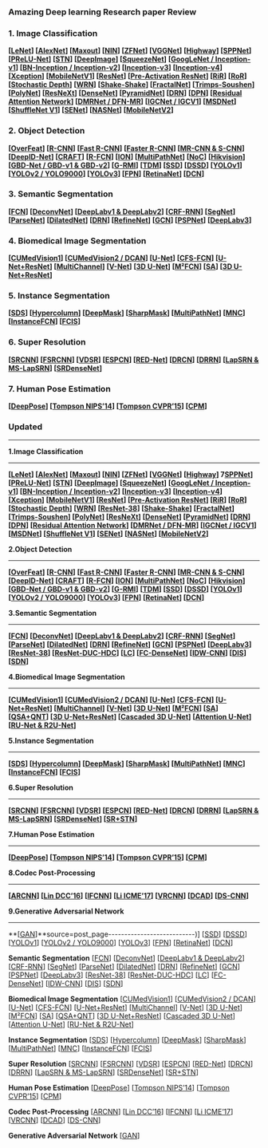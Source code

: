 ### Amazing Deep learning Research paper Review

### 1. Image Classification

**[[LeNet](https://medium.com/@sh.tsang/paper-brief-review-of-lenet-1-lenet-4-lenet-5-boosted-lenet-4-image-classification-1f5f809dbf17)] [[AlexNet](https://medium.com/coinmonks/paper-review-of-alexnet-caffenet-winner-in-ilsvrc-2012-image-classification-b93598314160)] [[Maxout](https://towardsdatascience.com/review-maxout-network-image-classification-40ecd77f7ce4)] [[NIN](https://towardsdatascience.com/review-nin-network-in-network-image-classification-69e271e499ee)] [[ZFNet](https://medium.com/coinmonks/paper-review-of-zfnet-the-winner-of-ilsvlc-2013-image-classification-d1a5a0c45103)] [[VGGNet](https://medium.com/coinmonks/paper-review-of-vggnet-1st-runner-up-of-ilsvlc-2014-image-classification-d02355543a11)] [[Highway](https://towardsdatascience.com/review-highway-networks-gating-function-to-highway-image-classification-5a33833797b5)] [[SPPNet](https://medium.com/coinmonks/review-sppnet-1st-runner-up-object-detection-2nd-runner-up-image-classification-in-ilsvrc-906da3753679)] [[PReLU-Net](https://medium.com/coinmonks/review-prelu-net-the-first-to-surpass-human-level-performance-in-ilsvrc-2015-image-f619dddd5617)] [[STN](https://towardsdatascience.com/review-stn-spatial-transformer-network-image-classification-d3cbd98a70aa)] [[DeepImage](https://medium.com/@sh.tsang/review-deep-image-a-big-data-solution-for-image-recognition-99e5f7b1c802)] [[SqueezeNet](https://towardsdatascience.com/review-squeezenet-image-classification-e7414825581a)] [[GoogLeNet / Inception-v1](https://medium.com/coinmonks/paper-review-of-googlenet-inception-v1-winner-of-ilsvlc-2014-image-classification-c2b3565a64e7)] [[BN-Inception / Inception-v2](https://medium.com/@sh.tsang/review-batch-normalization-inception-v2-bn-inception-the-2nd-to-surpass-human-level-18e2d0f56651)] [[Inception-v3](https://medium.com/@sh.tsang/review-inception-v3-1st-runner-up-image-classification-in-ilsvrc-2015-17915421f77c)] [[Inception-v4](https://towardsdatascience.com/review-inception-v4-evolved-from-googlenet-merged-with-resnet-idea-image-classification-5e8c339d18bc)] [[Xception](https://towardsdatascience.com/review-xception-with-depthwise-separable-convolution-better-than-inception-v3-image-dc967dd42568)] [[MobileNetV1](https://towardsdatascience.com/review-mobilenetv1-depthwise-separable-convolution-light-weight-model-a382df364b69)] [[ResNet](https://towardsdatascience.com/review-resnet-winner-of-ilsvrc-2015-image-classification-localization-detection-e39402bfa5d8)] [[Pre-Activation ResNet](https://towardsdatascience.com/resnet-with-identity-mapping-over-1000-layers-reached-image-classification-bb50a42af03e)] [[RiR](https://medium.com/@sh.tsang/review-rir-resnet-in-resnet-image-classification-be4c79fde8ba)] [[RoR](https://towardsdatascience.com/review-ror-resnet-of-resnet-multilevel-resnet-image-classification-cd3b0fcc19bb)] [[Stochastic Depth](https://towardsdatascience.com/review-stochastic-depth-image-classification-a4e225807f4a)] [[WRN](https://towardsdatascience.com/review-wrns-wide-residual-networks-image-classification-d3feb3fb2004)] [[Shake-Shake](https://towardsdatascience.com/review-shake-shake-regularization-image-classification-d22bb8587953)] [[FractalNet](https://medium.com/datadriveninvestor/review-fractalnet-image-classification-c5bdd855a090)] [[Trimps-Soushen](https://towardsdatascience.com/review-trimps-soushen-winner-in-ilsvrc-2016-image-classification-dfbc423111dd)] [[PolyNet](https://towardsdatascience.com/review-polynet-2nd-runner-up-in-ilsvrc-2016-image-classification-8a1a941ce9ea)] [[ResNeXt](https://towardsdatascience.com/review-resnext-1st-runner-up-of-ilsvrc-2016-image-classification-15d7f17b42ac)] [[DenseNet](https://towardsdatascience.com/review-densenet-image-classification-b6631a8ef803)] [[PyramidNet](https://medium.com/@sh.tsang/review-pyramidnet-deep-pyramidal-residual-networks-image-classification-85a87b60ae78)] [[DRN](https://towardsdatascience.com/review-drn-dilated-residual-networks-image-classification-semantic-segmentation-d527e1a8fb5)] [[DPN](https://towardsdatascience.com/review-dpn-dual-path-networks-image-classification-d0135dce8817)] [[Residual Attention Network](https://towardsdatascience.com/review-residual-attention-network-attention-aware-features-image-classification-7ae44c4f4b8)] [[DMRNet / DFN-MR](https://medium.com/@sh.tsang/review-dmrnet-dfn-mr-merge-and-run-mappings-image-classification-493080a4b8ae)] [[IGCNet / IGCV1](https://medium.com/@sh.tsang/review-igcnet-igcv1-interleaved-group-convolutions-image-classification-7421d2a1dede)] [[MSDNet](https://towardsdatascience.com/review-msdnet-multi-scale-dense-networks-image-classification-4d949955f6d5)] [[ShuffleNet V1](https://towardsdatascience.com/review-shufflenet-v1-light-weight-model-image-classification-5b253dfe982f)] [[SENet](https://towardsdatascience.com/review-senet-squeeze-and-excitation-network-winner-of-ilsvrc-2017-image-classification-a887b98b2883)] [[NASNet](https://medium.com/@sh.tsang/review-nasnet-neural-architecture-search-network-image-classification-23139ea0425d)] [[MobileNetV2](https://towardsdatascience.com/review-mobilenetv2-light-weight-model-image-classification-8febb490e61c)]**

### 2. **Object Detection**

**[[OverFeat](https://medium.com/coinmonks/review-of-overfeat-winner-of-ilsvrc-2013-localization-task-object-detection-a6f8b9044754)] [[R-CNN](https://medium.com/coinmonks/review-r-cnn-object-detection-b476aba290d1)] [[Fast R-CNN](https://medium.com/coinmonks/review-fast-r-cnn-object-detection-a82e172e87ba)] [[Faster R-CNN](https://towardsdatascience.com/review-faster-r-cnn-object-detection-f5685cb30202)] [[MR-CNN & S-CNN](https://towardsdatascience.com/review-mr-cnn-s-cnn-multi-region-semantic-aware-cnns-object-detection-3bd4e5648fde)] [[DeepID-Net](https://towardsdatascience.com/review-deepid-net-def-pooling-layer-object-detection-f72486f1a0f6)] [[CRAFT](https://towardsdatascience.com/review-craft-cascade-region-proposal-network-and-fast-r-cnn-object-detection-2ce987361858)] [[R-FCN](https://towardsdatascience.com/review-r-fcn-positive-sensitive-score-maps-object-detection-91cd2389345c)] [[ION](https://towardsdatascience.com/review-ion-inside-outside-net-2nd-runner-up-in-2015-coco-detection-object-detection-da19993f4766)] [[MultiPathNet](https://towardsdatascience.com/review-multipath-mpn-1st-runner-up-in-2015-coco-detection-segmentation-object-detection-ea9741e7c413)] [[NoC](https://medium.com/datadriveninvestor/review-noc-winner-in-2015-coco-ilsvrc-detection-object-detection-d5cc84e372a)] [[Hikvision](https://towardsdatascience.com/review-hikvision-1st-runner-up-in-ilsvrc-2016-object-detection-1f0a42cda767)] [[GBD-Net / GBD-v1 & GBD-v2](https://towardsdatascience.com/review-gbd-net-gbd-v1-gbd-v2-winner-of-ilsvrc-2016-object-detection-d625fbeadeac)] [[G-RMI](https://towardsdatascience.com/review-g-rmi-winner-in-2016-coco-detection-object-detection-af3f2eaf87e4)] [[TDM](https://medium.com/datadriveninvestor/review-tdm-top-down-modulation-object-detection-3f0efe9e0151)] [[SSD](https://towardsdatascience.com/review-ssd-single-shot-detector-object-detection-851a94607d11)] [[DSSD](https://towardsdatascience.com/review-dssd-deconvolutional-single-shot-detector-object-detection-d4821a2bbeb5)] [[YOLOv1](https://towardsdatascience.com/yolov1-you-only-look-once-object-detection-e1f3ffec8a89)] [[YOLOv2 / YOLO9000](https://towardsdatascience.com/review-yolov2-yolo9000-you-only-look-once-object-detection-7883d2b02a65)] [[YOLOv3](https://towardsdatascience.com/review-yolov3-you-only-look-once-object-detection-eab75d7a1ba6)] [[FPN](https://towardsdatascience.com/review-fpn-feature-pyramid-network-object-detection-262fc7482610)] [[RetinaNet](https://towardsdatascience.com/review-retinanet-focal-loss-object-detection-38fba6afabe4)] [[DCN](https://towardsdatascience.com/review-dcn-deformable-convolutional-networks-2nd-runner-up-in-2017-coco-detection-object-14e488efce44)]**

### 3. **Semantic Segmentation**

**[[FCN](https://towardsdatascience.com/review-fcn-semantic-segmentation-eb8c9b50d2d1)] [[DeconvNet](https://towardsdatascience.com/review-deconvnet-unpooling-layer-semantic-segmentation-55cf8a6e380e)] [[DeepLabv1 & DeepLabv2](https://towardsdatascience.com/review-deeplabv1-deeplabv2-atrous-convolution-semantic-segmentation-b51c5fbde92d)] [[CRF-RNN](https://towardsdatascience.com/review-crf-rnn-conditional-random-fields-as-recurrent-neural-networks-semantic-segmentation-a11eb6e40c8c)] [[SegNet](https://towardsdatascience.com/review-segnet-semantic-segmentation-e66f2e30fb96)] [[ParseNet](https://medium.com/datadriveninvestor/review-parsenet-looking-wider-to-see-better-semantic-segmentation-aa6b6a380990)] [[DilatedNet](https://towardsdatascience.com/review-dilated-convolution-semantic-segmentation-9d5a5bd768f5)] [[DRN](https://towardsdatascience.com/review-drn-dilated-residual-networks-image-classification-semantic-segmentation-d527e1a8fb5)] [[RefineNet](https://towardsdatascience.com/review-refinenet-multi-path-refinement-network-semantic-segmentation-5763d9da47c1)] [[GCN](https://towardsdatascience.com/review-gcn-global-convolutional-network-large-kernel-matters-semantic-segmentation-c830073492d2)] [[PSPNet](https://towardsdatascience.com/review-pspnet-winner-in-ilsvrc-2016-semantic-segmentation-scene-parsing-e089e5df177d)] [[DeepLabv3](https://towardsdatascience.com/review-deeplabv3-atrous-convolution-semantic-segmentation-6d818bfd1d74)]**

### 4. **Biomedical Image Segmentation**

**[[CUMedVision1](https://medium.com/datadriveninvestor/review-cumedvision1-fully-convolutional-network-biomedical-image-segmentation-5434280d6e6)] [[CUMedVision2 / DCAN](https://medium.com/datadriveninvestor/review-cumedvision2-dcan-winner-of-2015-miccai-gland-segmentation-challenge-contest-biomedical-878b5a443560)] [[U-Net](https://towardsdatascience.com/review-u-net-biomedical-image-segmentation-d02bf06ca760)] [[CFS-FCN](https://medium.com/datadriveninvestor/review-cfs-fcn-biomedical-image-segmentation-ae4c9c75bea6)] [[U-Net+ResNet](https://medium.com/datadriveninvestor/review-u-net-resnet-the-importance-of-long-short-skip-connections-biomedical-image-ccbf8061ff43)] [[MultiChannel](https://towardsdatascience.com/review-multichannel-segment-colon-histology-images-biomedical-image-segmentation-d7e57902fbfc)] [[V-Net](https://towardsdatascience.com/review-v-net-volumetric-convolution-biomedical-image-segmentation-aa15dbaea974)] [[3D U-Net](https://towardsdatascience.com/review-3d-u-net-volumetric-segmentation-medical-image-segmentation-8b592560fac1)] [[M²FCN](https://towardsdatascience.com/review-m²fcn-multi-stage-multi-recursive-input-fully-convolutional-networks-biomedical-image-4f8d5e3f07f1)] [[SA](https://towardsdatascience.com/review-suggestive-annotation-deep-active-learning-framework-biomedical-image-segmentation-e08e4b931ea6)] [[3D U-Net+ResNet](https://towardsdatascience.com/review-3d-u-net-resnet-volumetric-convolutions-long-short-residual-connections-biomedical-3a7da3f98dae)]**

### 5. **Instance Segmentation**

**[[SDS](https://medium.com/datadriveninvestor/review-sds-simultaneous-detection-and-segmentation-instance-segmentation-80b2a8ce842b)] [[Hypercolumn](https://towardsdatascience.com/review-hypercolumn-instance-segmentation-367180495979)] [[DeepMask](https://towardsdatascience.com/review-deepmask-instance-segmentation-30327a072339)] [[SharpMask](https://towardsdatascience.com/review-sharpmask-instance-segmentation-6509f7401a61)] [[MultiPathNet](https://towardsdatascience.com/review-multipath-mpn-1st-runner-up-in-2015-coco-detection-segmentation-object-detection-ea9741e7c413)] [[MNC](https://towardsdatascience.com/review-mnc-multi-task-network-cascade-winner-in-2015-coco-segmentation-instance-segmentation-42a9334e6a34)] [[InstanceFCN](https://towardsdatascience.com/review-instancefcn-instance-sensitive-score-maps-instance-segmentation-dbfe67d4ee92)] [[FCIS](https://towardsdatascience.com/review-fcis-winner-in-2016-coco-segmentation-instance-segmentation-ee2d61f465e2)]**

### 6. **Super Resolution** 

**[[SRCNN](https://medium.com/coinmonks/review-srcnn-super-resolution-3cb3a4f67a7c)] [[FSRCNN](https://towardsdatascience.com/review-fsrcnn-super-resolution-80ca2ee14da4)] [[VDSR](https://towardsdatascience.com/review-vdsr-super-resolution-f8050d49362f)] [[ESPCN](https://medium.com/datadriveninvestor/review-espcn-real-time-sr-super-resolution-8dceca249350)] [[RED-Net](https://medium.com/datadriveninvestor/review-red-net-residual-encoder-decoder-network-denoising-super-resolution-cb6364ae161e)] [[DRCN](https://medium.com/datadriveninvestor/review-drcn-deeply-recursive-convolutional-network-super-resolution-f0a380f79b20)] [[DRRN](https://towardsdatascience.com/review-drrn-deep-recursive-residual-network-super-resolution-dca4a35ce994)] [[LapSRN & MS-LapSRN](https://towardsdatascience.com/review-lapsrn-ms-lapsrn-laplacian-pyramid-super-resolution-network-super-resolution-c5fe2b65f5e8)] [[SRDenseNet](https://towardsdatascience.com/review-srdensenet-densenet-for-sr-super-resolution-cbee599de7e8)]**

### 7. Human Pose Estimation

**[[DeepPose](https://towardsdatascience.com/review-deeppose-cascade-of-cnn-human-pose-estimation-cf3170103e36)] [[Tompson NIPS’14](https://towardsdatascience.com/review-tompson-nips14-joint-training-of-cnn-and-graphical-model-human-pose-estimation-95016bc510c)] [[Tompson CVPR’15](https://towardsdatascience.com/review-tompson-cvpr15-spatial-dropout-human-pose-estimation-c7d6a5cecd8c)] [[CPM](https://medium.com/@sh.tsang/review-cpm-convolutional-pose-machines-human-pose-estimation-224cfeb70aac)]**


### Updated
-----------

**1.Image Classification** 

---

**[[LeNet](https://medium.com/@sh.tsang/paper-brief-review-of-lenet-1-lenet-4-lenet-5-boosted-lenet-4-image-classification-1f5f809dbf17?source=post_page---------------------------)] [[AlexNet](https://medium.com/coinmonks/paper-review-of-alexnet-caffenet-winner-in-ilsvrc-2012-image-classification-b93598314160?source=post_page---------------------------)] [[Maxout](https://towardsdatascience.com/review-maxout-network-image-classification-40ecd77f7ce4?source=post_page---------------------------)] [[NIN](https://towardsdatascience.com/review-nin-network-in-network-image-classification-69e271e499ee?source=post_page---------------------------)] [[ZFNet](https://medium.com/coinmonks/paper-review-of-zfnet-the-winner-of-ilsvlc-2013-image-classification-d1a5a0c45103?source=post_page---------------------------)] [[VGGNet](https://medium.com/coinmonks/paper-review-of-vggnet-1st-runner-up-of-ilsvlc-2014-image-classification-d02355543a11?source=post_page---------------------------)] [[Highway](https://towardsdatascience.com/review-highway-networks-gating-function-to-highway-image-classification-5a33833797b5?source=post_page---------------------------)] 7[SPPNet](https://medium.com/coinmonks/review-sppnet-1st-runner-up-object-detection-2nd-runner-up-image-classification-in-ilsvrc-906da3753679?source=post_page---------------------------)] [[PReLU-Net](https://medium.com/coinmonks/review-prelu-net-the-first-to-surpass-human-level-performance-in-ilsvrc-2015-image-f619dddd5617?source=post_page---------------------------)] [[STN](https://towardsdatascience.com/review-stn-spatial-transformer-network-image-classification-d3cbd98a70aa?source=post_page---------------------------)] [[DeepImage](https://medium.com/@sh.tsang/review-deep-image-a-big-data-solution-for-image-recognition-99e5f7b1c802?source=post_page---------------------------)] [[SqueezeNet](https://towardsdatascience.com/review-squeezenet-image-classification-e7414825581a?source=post_page---------------------------)] [[GoogLeNet / Inception-v1](https://medium.com/coinmonks/paper-review-of-googlenet-inception-v1-winner-of-ilsvlc-2014-image-classification-c2b3565a64e7?source=post_page---------------------------)] [[BN-Inception / Inception-v2](https://medium.com/@sh.tsang/review-batch-normalization-inception-v2-bn-inception-the-2nd-to-surpass-human-level-18e2d0f56651?source=post_page---------------------------)] [[Inception-v3](https://medium.com/@sh.tsang/review-inception-v3-1st-runner-up-image-classification-in-ilsvrc-2015-17915421f77c?source=post_page---------------------------)] [[Inception-v4](https://towardsdatascience.com/review-inception-v4-evolved-from-googlenet-merged-with-resnet-idea-image-classification-5e8c339d18bc?source=post_page---------------------------)] [[Xception](https://towardsdatascience.com/review-xception-with-depthwise-separable-convolution-better-than-inception-v3-image-dc967dd42568?source=post_page---------------------------)] [[MobileNetV1](https://towardsdatascience.com/review-mobilenetv1-depthwise-separable-convolution-light-weight-model-a382df364b69?source=post_page---------------------------)] [[ResNet](https://towardsdatascience.com/review-resnet-winner-of-ilsvrc-2015-image-classification-localization-detection-e39402bfa5d8?source=post_page---------------------------)] [[Pre-Activation ResNet](https://towardsdatascience.com/resnet-with-identity-mapping-over-1000-layers-reached-image-classification-bb50a42af03e?source=post_page---------------------------)] [[RiR](https://medium.com/@sh.tsang/review-rir-resnet-in-resnet-image-classification-be4c79fde8ba?source=post_page---------------------------)] [[RoR](https://towardsdatascience.com/review-ror-resnet-of-resnet-multilevel-resnet-image-classification-cd3b0fcc19bb?source=post_page---------------------------)] [[Stochastic Depth](https://towardsdatascience.com/review-stochastic-depth-image-classification-a4e225807f4a?source=post_page---------------------------)] [[WRN](https://towardsdatascience.com/review-wrns-wide-residual-networks-image-classification-d3feb3fb2004?source=post_page---------------------------)] [[ResNet-38](https://medium.com/@sh.tsang/resnet-38-wider-or-deeper-resnet-image-classification-semantic-segmentation-f297f2f73437)] [[Shake-Shake](https://towardsdatascience.com/review-shake-shake-regularization-image-classification-d22bb8587953?source=post_page---------------------------)] [[FractalNet](https://medium.com/datadriveninvestor/review-fractalnet-image-classification-c5bdd855a090?source=post_page---------------------------)] [[Trimps-Soushen](https://towardsdatascience.com/review-trimps-soushen-winner-in-ilsvrc-2016-image-classification-dfbc423111dd?source=post_page---------------------------)] [[PolyNet](https://towardsdatascience.com/review-polynet-2nd-runner-up-in-ilsvrc-2016-image-classification-8a1a941ce9ea?source=post_page---------------------------)] [[ResNeXt](https://towardsdatascience.com/review-resnext-1st-runner-up-of-ilsvrc-2016-image-classification-15d7f17b42ac?source=post_page---------------------------)] [[DenseNet](https://towardsdatascience.com/review-densenet-image-classification-b6631a8ef803?source=post_page---------------------------)] [[PyramidNet](https://medium.com/@sh.tsang/review-pyramidnet-deep-pyramidal-residual-networks-image-classification-85a87b60ae78?source=post_page---------------------------)] [[DRN](https://towardsdatascience.com/review-drn-dilated-residual-networks-image-classification-semantic-segmentation-d527e1a8fb5?source=post_page---------------------------)] [[DPN](https://towardsdatascience.com/review-dpn-dual-path-networks-image-classification-d0135dce8817?source=post_page---------------------------)] [[Residual Attention Network](https://towardsdatascience.com/review-residual-attention-network-attention-aware-features-image-classification-7ae44c4f4b8?source=post_page---------------------------)] [[DMRNet / DFN-MR](https://medium.com/@sh.tsang/review-dmrnet-dfn-mr-merge-and-run-mappings-image-classification-493080a4b8ae?source=post_page---------------------------)] [[IGCNet / IGCV1](https://medium.com/@sh.tsang/review-igcnet-igcv1-interleaved-group-convolutions-image-classification-7421d2a1dede?source=post_page---------------------------)] [[MSDNet](https://towardsdatascience.com/review-msdnet-multi-scale-dense-networks-image-classification-4d949955f6d5?source=post_page---------------------------)] [[ShuffleNet V1](https://towardsdatascience.com/review-shufflenet-v1-light-weight-model-image-classification-5b253dfe982f?source=post_page---------------------------)] [[SENet](https://towardsdatascience.com/review-senet-squeeze-and-excitation-network-winner-of-ilsvrc-2017-image-classification-a887b98b2883?source=post_page---------------------------)] [[NASNet](https://medium.com/@sh.tsang/review-nasnet-neural-architecture-search-network-image-classification-23139ea0425d?source=post_page---------------------------)] [[MobileNetV2](https://towardsdatascience.com/review-mobilenetv2-light-weight-model-image-classification-8febb490e61c?source=post_page---------------------------)]**

**2.Object Detection** 

---

**[[OverFeat](https://medium.com/coinmonks/review-of-overfeat-winner-of-ilsvrc-2013-localization-task-object-detection-a6f8b9044754?source=post_page---------------------------)] [[R-CNN](https://medium.com/coinmonks/review-r-cnn-object-detection-b476aba290d1?source=post_page---------------------------)] [[Fast R-CNN](https://medium.com/coinmonks/review-fast-r-cnn-object-detection-a82e172e87ba?source=post_page---------------------------)] [[Faster R-CNN](https://towardsdatascience.com/review-faster-r-cnn-object-detection-f5685cb30202?source=post_page---------------------------)] [[MR-CNN & S-CNN](https://towardsdatascience.com/review-mr-cnn-s-cnn-multi-region-semantic-aware-cnns-object-detection-3bd4e5648fde?source=post_page---------------------------)] [[DeepID-Net](https://towardsdatascience.com/review-deepid-net-def-pooling-layer-object-detection-f72486f1a0f6?source=post_page---------------------------)] [[CRAFT](https://towardsdatascience.com/review-craft-cascade-region-proposal-network-and-fast-r-cnn-object-detection-2ce987361858?source=post_page---------------------------)] [[R-FCN](https://towardsdatascience.com/review-r-fcn-positive-sensitive-score-maps-object-detection-91cd2389345c?source=post_page---------------------------)] [[ION](https://towardsdatascience.com/review-ion-inside-outside-net-2nd-runner-up-in-2015-coco-detection-object-detection-da19993f4766?source=post_page---------------------------)] [[MultiPathNet](https://towardsdatascience.com/review-multipath-mpn-1st-runner-up-in-2015-coco-detection-segmentation-object-detection-ea9741e7c413?source=post_page---------------------------)] [[NoC](https://medium.com/datadriveninvestor/review-noc-winner-in-2015-coco-ilsvrc-detection-object-detection-d5cc84e372a?source=post_page---------------------------)] [[Hikvision](https://towardsdatascience.com/review-hikvision-1st-runner-up-in-ilsvrc-2016-object-detection-1f0a42cda767?source=post_page---------------------------)] [[GBD-Net / GBD-v1 & GBD-v2](https://towardsdatascience.com/review-gbd-net-gbd-v1-gbd-v2-winner-of-ilsvrc-2016-object-detection-d625fbeadeac?source=post_page---------------------------)] [[G-RMI](https://towardsdatascience.com/review-g-rmi-winner-in-2016-coco-detection-object-detection-af3f2eaf87e4?source=post_page---------------------------)] [[TDM](https://medium.com/datadriveninvestor/review-tdm-top-down-modulation-object-detection-3f0efe9e0151?source=post_page---------------------------)] [[SSD](https://towardsdatascience.com/review-ssd-single-shot-detector-object-detection-851a94607d11?source=post_page---------------------------)] [[DSSD](https://towardsdatascience.com/review-dssd-deconvolutional-single-shot-detector-object-detection-d4821a2bbeb5?source=post_page---------------------------)] [[YOLOv1](https://towardsdatascience.com/yolov1-you-only-look-once-object-detection-e1f3ffec8a89?source=post_page---------------------------)] [[YOLOv2 / YOLO9000](https://towardsdatascience.com/review-yolov2-yolo9000-you-only-look-once-object-detection-7883d2b02a65?source=post_page---------------------------)] [[YOLOv3](https://towardsdatascience.com/review-yolov3-you-only-look-once-object-detection-eab75d7a1ba6?source=post_page---------------------------)] [[FPN](https://towardsdatascience.com/review-fpn-feature-pyramid-network-object-detection-262fc7482610?source=post_page---------------------------)] [[RetinaNet](https://towardsdatascience.com/review-retinanet-focal-loss-object-detection-38fba6afabe4?source=post_page---------------------------)] [[DCN](https://towardsdatascience.com/review-dcn-deformable-convolutional-networks-2nd-runner-up-in-2017-coco-detection-object-14e488efce44?source=post_page---------------------------)]**

**3.Semantic Segmentation** 

---

**[[FCN](https://towardsdatascience.com/review-fcn-semantic-segmentation-eb8c9b50d2d1?source=post_page---------------------------)] [[DeconvNet](https://towardsdatascience.com/review-deconvnet-unpooling-layer-semantic-segmentation-55cf8a6e380e?source=post_page---------------------------)] [[DeepLabv1 & DeepLabv2](https://towardsdatascience.com/review-deeplabv1-deeplabv2-atrous-convolution-semantic-segmentation-b51c5fbde92d?source=post_page---------------------------)] [[CRF-RNN](https://towardsdatascience.com/review-crf-rnn-conditional-random-fields-as-recurrent-neural-networks-semantic-segmentation-a11eb6e40c8c?source=post_page---------------------------)] [[SegNet](https://towardsdatascience.com/review-segnet-semantic-segmentation-e66f2e30fb96?source=post_page---------------------------)] [[ParseNet](https://medium.com/datadriveninvestor/review-parsenet-looking-wider-to-see-better-semantic-segmentation-aa6b6a380990?source=post_page---------------------------)] [[DilatedNet](https://towardsdatascience.com/review-dilated-convolution-semantic-segmentation-9d5a5bd768f5?source=post_page---------------------------)] [[DRN](https://towardsdatascience.com/review-drn-dilated-residual-networks-image-classification-semantic-segmentation-d527e1a8fb5?source=post_page---------------------------)] [[RefineNet](https://towardsdatascience.com/review-refinenet-multi-path-refinement-network-semantic-segmentation-5763d9da47c1?source=post_page---------------------------)] [[GCN](https://towardsdatascience.com/review-gcn-global-convolutional-network-large-kernel-matters-semantic-segmentation-c830073492d2?source=post_page---------------------------)] [[PSPNet](https://towardsdatascience.com/review-pspnet-winner-in-ilsvrc-2016-semantic-segmentation-scene-parsing-e089e5df177d?source=post_page---------------------------)] [[DeepLabv3](https://towardsdatascience.com/review-deeplabv3-atrous-convolution-semantic-segmentation-6d818bfd1d74?source=post_page---------------------------)] [[ResNet-38](https://medium.com/@sh.tsang/resnet-38-wider-or-deeper-resnet-image-classification-semantic-segmentation-f297f2f73437)] [[ResNet-DUC-HDC](https://medium.com/@sh.tsang/review-resnet-duc-hdc-dense-upsampling-convolution-and-hybrid-dilated-convolution-semantic-c4208227b1ca)] [[LC](https://towardsdatascience.com/review-deep-layer-cascade-lc-not-all-pixels-are-equal-semantic-segmentation-cb29ec71b1a5?source=post_page---------------------------)] [[FC-DenseNet](https://towardsdatascience.com/review-fc-densenet-one-hundred-layer-tiramisu-semantic-segmentation-22ee3be434d5?source=post_page---------------------------)] [[IDW-CNN](https://towardsdatascience.com/review-idw-cnn-learning-from-image-descriptions-in-the-wild-dataset-boosts-the-accuracy-807eb5ffe371?source=post_page---------------------------)] [[DIS](https://medium.com/@sh.tsang/review-dis-dual-image-segmentation-semantic-segmentation-103477de6cbf)] [[SDN](https://medium.com/@sh.tsang/review-sdn-stacked-deconvolutional-network-using-densenet-semantic-segmentation-f929c94906b)]**

**4.Biomedical Image Segmentation** 

---

**[[CUMedVision1](https://medium.com/datadriveninvestor/review-cumedvision1-fully-convolutional-network-biomedical-image-segmentation-5434280d6e6?source=post_page---------------------------)] [[CUMedVision2 / DCAN](https://medium.com/datadriveninvestor/review-cumedvision2-dcan-winner-of-2015-miccai-gland-segmentation-challenge-contest-biomedical-878b5a443560?source=post_page---------------------------)] [[U-Net](https://towardsdatascience.com/review-u-net-biomedical-image-segmentation-d02bf06ca760?source=post_page---------------------------)] [[CFS-FCN](https://medium.com/datadriveninvestor/review-cfs-fcn-biomedical-image-segmentation-ae4c9c75bea6?source=post_page---------------------------)] [[U-Net+ResNet](https://medium.com/datadriveninvestor/review-u-net-resnet-the-importance-of-long-short-skip-connections-biomedical-image-ccbf8061ff43?source=post_page---------------------------)] [[MultiChannel](https://towardsdatascience.com/review-multichannel-segment-colon-histology-images-biomedical-image-segmentation-d7e57902fbfc?source=post_page---------------------------)] [[V-Net](https://towardsdatascience.com/review-v-net-volumetric-convolution-biomedical-image-segmentation-aa15dbaea974?source=post_page---------------------------)] [[3D U-Net](https://towardsdatascience.com/review-3d-u-net-volumetric-segmentation-medical-image-segmentation-8b592560fac1?source=post_page---------------------------)] [[M²FCN](https://towardsdatascience.com/review-m²fcn-multi-stage-multi-recursive-input-fully-convolutional-networks-biomedical-image-4f8d5e3f07f1?source=post_page---------------------------)] [[SA](https://towardsdatascience.com/review-suggestive-annotation-deep-active-learning-framework-biomedical-image-segmentation-e08e4b931ea6?source=post_page---------------------------)] [[QSA+QNT](https://towardsdatascience.com/review-qsa-qnt-neural-network-with-incremental-quantization-biomedical-image-segmentation-d9713daf9e0d)] [[3D U-Net+ResNet](https://towardsdatascience.com/review-3d-u-net-resnet-volumetric-convolutions-long-short-residual-connections-biomedical-3a7da3f98dae?source=post_page---------------------------)] [[Cascaded 3D U-Net](https://medium.com/@sh.tsang/review-coarse-to-fine-3d-u-net-multi-organ-segmentation-biomedical-image-segmentation-37a419fb963b)] [[Attention U-Net](https://medium.com/@sh.tsang/review-attention-u-net-learning-where-to-look-for-the-pancreas-biomedical-image-segmentation-e5f4699daf9f)] [[RU-Net & R2U-Net](https://medium.com/@sh.tsang/review-ru-net-r2u-net-recurrent-residual-convolutional-neural-network-medical-image-38945a957df1)]**

**5.Instance Segmentation** 

---

**[[SDS](https://medium.com/datadriveninvestor/review-sds-simultaneous-detection-and-segmentation-instance-segmentation-80b2a8ce842b?source=post_page---------------------------)] [[Hypercolumn](https://towardsdatascience.com/review-hypercolumn-instance-segmentation-367180495979?source=post_page---------------------------)] [[DeepMask](https://towardsdatascience.com/review-deepmask-instance-segmentation-30327a072339?source=post_page---------------------------)] [[SharpMask](https://towardsdatascience.com/review-sharpmask-instance-segmentation-6509f7401a61?source=post_page---------------------------)] [[MultiPathNet](https://towardsdatascience.com/review-multipath-mpn-1st-runner-up-in-2015-coco-detection-segmentation-object-detection-ea9741e7c413?source=post_page---------------------------)] [[MNC](https://towardsdatascience.com/review-mnc-multi-task-network-cascade-winner-in-2015-coco-segmentation-instance-segmentation-42a9334e6a34?source=post_page---------------------------)] [[InstanceFCN](https://towardsdatascience.com/review-instancefcn-instance-sensitive-score-maps-instance-segmentation-dbfe67d4ee92?source=post_page---------------------------)] [[FCIS](https://towardsdatascience.com/review-fcis-winner-in-2016-coco-segmentation-instance-segmentation-ee2d61f465e2?source=post_page---------------------------)]**

**6.Super Resolution** 

---

**[[SRCNN](https://medium.com/coinmonks/review-srcnn-super-resolution-3cb3a4f67a7c?source=post_page---------------------------)] [[FSRCNN](https://towardsdatascience.com/review-fsrcnn-super-resolution-80ca2ee14da4?source=post_page---------------------------)] [[VDSR](https://towardsdatascience.com/review-vdsr-super-resolution-f8050d49362f?source=post_page---------------------------)] [[ESPCN](https://medium.com/datadriveninvestor/review-espcn-real-time-sr-super-resolution-8dceca249350?source=post_page---------------------------)] [[RED-Net](https://medium.com/datadriveninvestor/review-red-net-residual-encoder-decoder-network-denoising-super-resolution-cb6364ae161e?source=post_page---------------------------)] [[DRCN](https://medium.com/datadriveninvestor/review-drcn-deeply-recursive-convolutional-network-super-resolution-f0a380f79b20?source=post_page---------------------------)] [[DRRN](https://towardsdatascience.com/review-drrn-deep-recursive-residual-network-super-resolution-dca4a35ce994?source=post_page---------------------------)] [[LapSRN & MS-LapSRN](https://towardsdatascience.com/review-lapsrn-ms-lapsrn-laplacian-pyramid-super-resolution-network-super-resolution-c5fe2b65f5e8?source=post_page---------------------------)] [[SRDenseNet](https://towardsdatascience.com/review-srdensenet-densenet-for-sr-super-resolution-cbee599de7e8?source=post_page---------------------------)] [[SR+STN](https://medium.com/@sh.tsang/review-sr-stn-super-resolution-based-on-geometric-similarity-bd873af3c85d)]**

**7.Human Pose Estimation** 

---

**[[DeepPose](https://towardsdatascience.com/review-deeppose-cascade-of-cnn-human-pose-estimation-cf3170103e36?source=post_page---------------------------)] [[Tompson NIPS’14](https://towardsdatascience.com/review-tompson-nips14-joint-training-of-cnn-and-graphical-model-human-pose-estimation-95016bc510c?source=post_page---------------------------)] [[Tompson CVPR’15](https://towardsdatascience.com/review-tompson-cvpr15-spatial-dropout-human-pose-estimation-c7d6a5cecd8c?source=post_page---------------------------)] [[CPM](https://medium.com/@sh.tsang/review-cpm-convolutional-pose-machines-human-pose-estimation-224cfeb70aac?source=post_page---------------------------)]**

**8.Codec Post-Processing** 

---

**[[ARCNN](https://towardsdatascience.com/review-arcnn-deblocking-denoising-a098deeb792)] [[Lin DCC’16](https://medium.com/@sh.tsang/review-cnn-for-h-264-hevc-compressed-image-deblocking-codec-post-processing-361a84e65b94)] [[IFCNN](https://medium.com/@sh.tsang/review-ifcnn-in-loop-filtering-using-convolutional-neural-network-codec-post-processing-1b89c8ddf417)] [[Li ICME’17](https://medium.com/@sh.tsang/review-cnn-for-compressed-image-deblocking-deblocking-44508bf99bdc)] [[VRCNN](https://medium.com/@sh.tsang/review-vrcnn-variable-filter-size-residue-learning-cnn-codec-post-processing-4a8a337ea73c)] [[DCAD](https://medium.com/@sh.tsang/review-dcad-deep-cnn-based-auto-decoder-codec-post-processing-e05a8f15f0c6)] [[DS-CNN](https://medium.com/@sh.tsang/review-ds-cnn-decode-side-scalable-cnn-codec-post-processing-4bd85a4cfcfd)]**

**9.Generative Adversarial Network** 

---

**[[GAN](https://medium.com/@sh.tsang/review-gan-generative-adversarial-nets-gan-e12793e1fb75)]**source=post_page---------------------------)] [[SSD](https://towardsdatascience.com/review-ssd-single-shot-detector-object-detection-851a94607d11?source=post_page---------------------------)] [[DSSD](https://towardsdatascience.com/review-dssd-deconvolutional-single-shot-detector-object-detection-d4821a2bbeb5?source=post_page---------------------------)] [[YOLOv1](https://towardsdatascience.com/yolov1-you-only-look-once-object-detection-e1f3ffec8a89?source=post_page---------------------------)] [[YOLOv2 / YOLO9000](https://towardsdatascience.com/review-yolov2-yolo9000-you-only-look-once-object-detection-7883d2b02a65?source=post_page---------------------------)] [[YOLOv3](https://towardsdatascience.com/review-yolov3-you-only-look-once-object-detection-eab75d7a1ba6?source=post_page---------------------------)] [[FPN](https://towardsdatascience.com/review-fpn-feature-pyramid-network-object-detection-262fc7482610?source=post_page---------------------------)] [[RetinaNet](https://towardsdatascience.com/review-retinanet-focal-loss-object-detection-38fba6afabe4?source=post_page---------------------------)] [[DCN](https://towardsdatascience.com/review-dcn-deformable-convolutional-networks-2nd-runner-up-in-2017-coco-detection-object-14e488efce44?source=post_page---------------------------)]

**Semantic Segmentation** [[FCN](https://towardsdatascience.com/review-fcn-semantic-segmentation-eb8c9b50d2d1?source=post_page---------------------------)] [[DeconvNet](https://towardsdatascience.com/review-deconvnet-unpooling-layer-semantic-segmentation-55cf8a6e380e?source=post_page---------------------------)] [[DeepLabv1 & DeepLabv2](https://towardsdatascience.com/review-deeplabv1-deeplabv2-atrous-convolution-semantic-segmentation-b51c5fbde92d?source=post_page---------------------------)] [[CRF-RNN](https://towardsdatascience.com/review-crf-rnn-conditional-random-fields-as-recurrent-neural-networks-semantic-segmentation-a11eb6e40c8c?source=post_page---------------------------)] [[SegNet](https://towardsdatascience.com/review-segnet-semantic-segmentation-e66f2e30fb96?source=post_page---------------------------)] [[ParseNet](https://medium.com/datadriveninvestor/review-parsenet-looking-wider-to-see-better-semantic-segmentation-aa6b6a380990?source=post_page---------------------------)] [[DilatedNet](https://towardsdatascience.com/review-dilated-convolution-semantic-segmentation-9d5a5bd768f5?source=post_page---------------------------)] [[DRN](https://towardsdatascience.com/review-drn-dilated-residual-networks-image-classification-semantic-segmentation-d527e1a8fb5?source=post_page---------------------------)] [[RefineNet](https://towardsdatascience.com/review-refinenet-multi-path-refinement-network-semantic-segmentation-5763d9da47c1?source=post_page---------------------------)] [[GCN](https://towardsdatascience.com/review-gcn-global-convolutional-network-large-kernel-matters-semantic-segmentation-c830073492d2?source=post_page---------------------------)] [[PSPNet](https://towardsdatascience.com/review-pspnet-winner-in-ilsvrc-2016-semantic-segmentation-scene-parsing-e089e5df177d?source=post_page---------------------------)] [[DeepLabv3](https://towardsdatascience.com/review-deeplabv3-atrous-convolution-semantic-segmentation-6d818bfd1d74?source=post_page---------------------------)] [[ResNet-38](https://medium.com/@sh.tsang/resnet-38-wider-or-deeper-resnet-image-classification-semantic-segmentation-f297f2f73437)] [[ResNet-DUC-HDC](https://medium.com/@sh.tsang/review-resnet-duc-hdc-dense-upsampling-convolution-and-hybrid-dilated-convolution-semantic-c4208227b1ca)] [[LC](https://towardsdatascience.com/review-deep-layer-cascade-lc-not-all-pixels-are-equal-semantic-segmentation-cb29ec71b1a5?source=post_page---------------------------)] [[FC-DenseNet](https://towardsdatascience.com/review-fc-densenet-one-hundred-layer-tiramisu-semantic-segmentation-22ee3be434d5?source=post_page---------------------------)] [[IDW-CNN](https://towardsdatascience.com/review-idw-cnn-learning-from-image-descriptions-in-the-wild-dataset-boosts-the-accuracy-807eb5ffe371?source=post_page---------------------------)] [[DIS](https://medium.com/@sh.tsang/review-dis-dual-image-segmentation-semantic-segmentation-103477de6cbf)] [[SDN](https://medium.com/@sh.tsang/review-sdn-stacked-deconvolutional-network-using-densenet-semantic-segmentation-f929c94906b)]

**Biomedical Image Segmentation** [[CUMedVision1](https://medium.com/datadriveninvestor/review-cumedvision1-fully-convolutional-network-biomedical-image-segmentation-5434280d6e6?source=post_page---------------------------)] [[CUMedVision2 / DCAN](https://medium.com/datadriveninvestor/review-cumedvision2-dcan-winner-of-2015-miccai-gland-segmentation-challenge-contest-biomedical-878b5a443560?source=post_page---------------------------)] [[U-Net](https://towardsdatascience.com/review-u-net-biomedical-image-segmentation-d02bf06ca760?source=post_page---------------------------)] [[CFS-FCN](https://medium.com/datadriveninvestor/review-cfs-fcn-biomedical-image-segmentation-ae4c9c75bea6?source=post_page---------------------------)] [[U-Net+ResNet](https://medium.com/datadriveninvestor/review-u-net-resnet-the-importance-of-long-short-skip-connections-biomedical-image-ccbf8061ff43?source=post_page---------------------------)] [[MultiChannel](https://towardsdatascience.com/review-multichannel-segment-colon-histology-images-biomedical-image-segmentation-d7e57902fbfc?source=post_page---------------------------)] [[V-Net](https://towardsdatascience.com/review-v-net-volumetric-convolution-biomedical-image-segmentation-aa15dbaea974?source=post_page---------------------------)] [[3D U-Net](https://towardsdatascience.com/review-3d-u-net-volumetric-segmentation-medical-image-segmentation-8b592560fac1?source=post_page---------------------------)] [[M²FCN](https://towardsdatascience.com/review-m%C2%B2fcn-multi-stage-multi-recursive-input-fully-convolutional-networks-biomedical-image-4f8d5e3f07f1?source=post_page---------------------------)] [[SA](https://towardsdatascience.com/review-suggestive-annotation-deep-active-learning-framework-biomedical-image-segmentation-e08e4b931ea6?source=post_page---------------------------)] [[QSA+QNT](https://towardsdatascience.com/review-qsa-qnt-neural-network-with-incremental-quantization-biomedical-image-segmentation-d9713daf9e0d)] [[3D U-Net+ResNet](https://towardsdatascience.com/review-3d-u-net-resnet-volumetric-convolutions-long-short-residual-connections-biomedical-3a7da3f98dae?source=post_page---------------------------)] [[Cascaded 3D U-Net](https://medium.com/@sh.tsang/review-coarse-to-fine-3d-u-net-multi-organ-segmentation-biomedical-image-segmentation-37a419fb963b)] [[Attention U-Net](https://medium.com/@sh.tsang/review-attention-u-net-learning-where-to-look-for-the-pancreas-biomedical-image-segmentation-e5f4699daf9f)] [[RU-Net & R2U-Net](https://medium.com/@sh.tsang/review-ru-net-r2u-net-recurrent-residual-convolutional-neural-network-medical-image-38945a957df1)]

**Instance Segmentation** [[SDS](https://medium.com/datadriveninvestor/review-sds-simultaneous-detection-and-segmentation-instance-segmentation-80b2a8ce842b?source=post_page---------------------------)] [[Hypercolumn](https://towardsdatascience.com/review-hypercolumn-instance-segmentation-367180495979?source=post_page---------------------------)] [[DeepMask](https://towardsdatascience.com/review-deepmask-instance-segmentation-30327a072339?source=post_page---------------------------)] [[SharpMask](https://towardsdatascience.com/review-sharpmask-instance-segmentation-6509f7401a61?source=post_page---------------------------)] [[MultiPathNet](https://towardsdatascience.com/review-multipath-mpn-1st-runner-up-in-2015-coco-detection-segmentation-object-detection-ea9741e7c413?source=post_page---------------------------)] [[MNC](https://towardsdatascience.com/review-mnc-multi-task-network-cascade-winner-in-2015-coco-segmentation-instance-segmentation-42a9334e6a34?source=post_page---------------------------)] [[InstanceFCN](https://towardsdatascience.com/review-instancefcn-instance-sensitive-score-maps-instance-segmentation-dbfe67d4ee92?source=post_page---------------------------)] [[FCIS](https://towardsdatascience.com/review-fcis-winner-in-2016-coco-segmentation-instance-segmentation-ee2d61f465e2?source=post_page---------------------------)]

**Super Resolution** [[SRCNN](https://medium.com/coinmonks/review-srcnn-super-resolution-3cb3a4f67a7c?source=post_page---------------------------)] [[FSRCNN](https://towardsdatascience.com/review-fsrcnn-super-resolution-80ca2ee14da4?source=post_page---------------------------)] [[VDSR](https://towardsdatascience.com/review-vdsr-super-resolution-f8050d49362f?source=post_page---------------------------)] [[ESPCN](https://medium.com/datadriveninvestor/review-espcn-real-time-sr-super-resolution-8dceca249350?source=post_page---------------------------)] [[RED-Net](https://medium.com/datadriveninvestor/review-red-net-residual-encoder-decoder-network-denoising-super-resolution-cb6364ae161e?source=post_page---------------------------)] [[DRCN](https://medium.com/datadriveninvestor/review-drcn-deeply-recursive-convolutional-network-super-resolution-f0a380f79b20?source=post_page---------------------------)] [[DRRN](https://towardsdatascience.com/review-drrn-deep-recursive-residual-network-super-resolution-dca4a35ce994?source=post_page---------------------------)] [[LapSRN & MS-LapSRN](https://towardsdatascience.com/review-lapsrn-ms-lapsrn-laplacian-pyramid-super-resolution-network-super-resolution-c5fe2b65f5e8?source=post_page---------------------------)] [[SRDenseNet](https://towardsdatascience.com/review-srdensenet-densenet-for-sr-super-resolution-cbee599de7e8?source=post_page---------------------------)] [[SR+STN](https://medium.com/@sh.tsang/review-sr-stn-super-resolution-based-on-geometric-similarity-bd873af3c85d)]

**Human Pose Estimation** [[DeepPose](https://towardsdatascience.com/review-deeppose-cascade-of-cnn-human-pose-estimation-cf3170103e36?source=post_page---------------------------)] [[Tompson NIPS’14](https://towardsdatascience.com/review-tompson-nips14-joint-training-of-cnn-and-graphical-model-human-pose-estimation-95016bc510c?source=post_page---------------------------)] [[Tompson CVPR’15](https://towardsdatascience.com/review-tompson-cvpr15-spatial-dropout-human-pose-estimation-c7d6a5cecd8c?source=post_page---------------------------)] [[CPM](https://medium.com/@sh.tsang/review-cpm-convolutional-pose-machines-human-pose-estimation-224cfeb70aac?source=post_page---------------------------)]

**Codec Post-Processing** [[ARCNN](https://towardsdatascience.com/review-arcnn-deblocking-denoising-a098deeb792)] [[Lin DCC’16](https://medium.com/@sh.tsang/review-cnn-for-h-264-hevc-compressed-image-deblocking-codec-post-processing-361a84e65b94)] [[IFCNN](https://medium.com/@sh.tsang/review-ifcnn-in-loop-filtering-using-convolutional-neural-network-codec-post-processing-1b89c8ddf417)] [[Li ICME’17](https://medium.com/@sh.tsang/review-cnn-for-compressed-image-deblocking-deblocking-44508bf99bdc)] [[VRCNN](https://medium.com/@sh.tsang/review-vrcnn-variable-filter-size-residue-learning-cnn-codec-post-processing-4a8a337ea73c)] [[DCAD](https://medium.com/@sh.tsang/review-dcad-deep-cnn-based-auto-decoder-codec-post-processing-e05a8f15f0c6)] [[DS-CNN](https://medium.com/@sh.tsang/review-ds-cnn-decode-side-scalable-cnn-codec-post-processing-4bd85a4cfcfd)]

**Generative Adversarial Network**  [[GAN](https://medium.com/@sh.tsang/review-gan-generative-adversarial-nets-gan-e12793e1fb75)]






